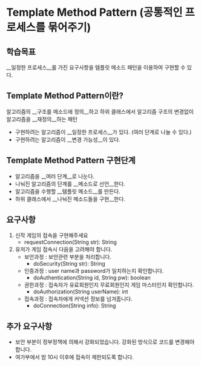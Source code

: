 # Template Method Pattern (공통적인 프로세스를 묶어주기)

## 학습목표

__일정한 프로세스__를 가진 요구사항을 템플릿 메소드 패턴을 이용하여 구현할 수 있다.

## Template Method Pattern이란?

알고리즘의 __구조를 메소드에 정의__하고 하위 클래스에서 알고리즘 구조의 변경없이 알고리즘을 __재정의__하는 패턴

- 구현하려는 알고리즘이 __일정한 프로세스__가 있다. (여러 단계로 나눌 수 있다.)
- 구현하려는 알고리즘이 __변경 가능성__이 있다.

## Template Method Pattern 구현단계
- 알고리즘을 __여러 단계__로 나눈다.
- 나눠진 알고리즘의 단계를 __메소드로 선언__한다.
- 알고리즘을 수행할 __템플릿 메소드__를 만든다.
- 하위 클래스에서 __나눠진 메소드들을 구현__한다.


## 요구사항
1. 신작 게임의 접속을 구현해주세요
	- requestConnection(String str): String
2. 유저가 게임 접속시 다음을 고려해야 합니다.
	- 보안과정 : 보안관련 부분을 처리합니다.
		- doSecurity(String str): String
	- 인증과정 : user name과 password가 일치하는지 확인합니다.
		- doAuthentication(String id, String pw): boolean
	- 권한과정 : 접속자가 유료회원인지 무료회원인지 게임 마스터인지 확인합니다.
		- doAuthorization(String userName): int
	- 접속과정 : 접속자에게 커넥션 정보를 넘겨줍니다.
		- doConnection(String info): String

## 추가 요구사항
- 보안 부분이 정부정책에 의해서 강화되었습니다. 강화된 방식으로 코드를 변경해야 합니다.
- 여가부에서 밤 10시 이후에 접속이 제한되도록 합니다.